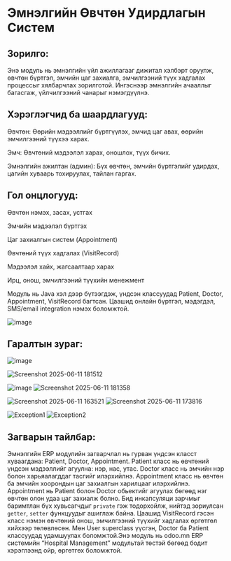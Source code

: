 # **Эмнэлгийн Өвчтөн Удирдлагын Систем**

## **Зорилго:**

Энэ модуль нь эмнэлгийн үйл ажиллагааг дижитал хэлбэрт оруулж, өвчтөн бүртгэл, эмчийн цаг захиалга, эмчилгээний түүх хадгалах процессыг хялбарчлах зорилготой. Ингэснээр эмнэлгийн ачааллыг багасгаж, үйлчилгээний чанарыг нэмэгдүүлнэ.

## **Хэрэглэгчид ба шаардлагууд:**

Өвчтөн: Өөрийн мэдээллийг бүртгүүлэх, эмчид цаг авах, өөрийн эмчилгээний түүхээ харах.

Эмч: Өвчтөний мэдээлэл харах, оношлох, түүх бичих.

Эмнэлгийн ажилтан (админ): Бүх өвчтөн, эмчийн бүртгэлийг удирдах, цагийн хуваарь тохируулах, тайлан гаргах.

## **Гол онцлогууд:**

Өвчтөн нэмэх, засах, устгах

Эмчийн мэдээлэл бүртгэх

Цаг захиалгын систем (Appointment)

Өвчтөний түүх хадгалах (VisitRecord)

Мэдээлэл хайх, жагсаалтаар харах

Ирц, онош, эмчилгээний түүхийн менежмент

Модуль нь Java хэл дээр бүтээгдэж, үндсэн классуудад Patient, Doctor, Appointment, VisitRecord багтсан. Цаашид онлайн бүртгэл, мэдэгдэл, SMS/email integration нэмэх боломжтой.

![image](https://github.com/user-attachments/assets/16d5f847-7dec-4632-8d8b-4235a595072c)


 
## **Гаралтын зураг:**

![image](https://github.com/user-attachments/assets/d46023dd-58bf-415d-b647-1e57dfde2f8b)


![Screenshot 2025-06-11 181512](https://github.com/user-attachments/assets/65e8d7e9-d913-485c-b315-356a26fc236a)


![image](https://github.com/user-attachments/assets/c399b80d-d354-4175-8c37-04b7ee2a33a2)
![Screenshot 2025-06-11 181358](https://github.com/user-attachments/assets/47fded04-a6cc-488e-b5d1-8fa1b3ddfdb7)


![Screenshot 2025-06-11 163521](https://github.com/user-attachments/assets/e9ab0f4a-7c49-4891-bba4-5af54f0cce10)
![Screenshot 2025-06-11 173816](https://github.com/user-attachments/assets/83492738-13ed-4a48-97c1-78f619234145)




![Exception1](https://github.com/user-attachments/assets/f4a7bd13-822d-4a9e-b687-bd45428f23b4)
![Exception2](https://github.com/user-attachments/assets/989e6856-fde7-4ab2-a22a-dceb3ee3ef7c)








## **Загварын тайлбар:**

Эмнэлгийн ERP модулийн загварчлал нь гурван үндсэн класст хуваагдана: Patient, Doctor, Appointment.
Patient класс нь өвчтөний үндсэн мэдээллийг агуулна: нэр, нас, утас. Doctor класс нь эмчийн нэр болон харьяалагддаг тасгийг илэрхийлнэ. Appointment класс нь өвчтөн ба эмчийн хоорондын цаг захиалгын харилцааг илэрхийлнэ. Appointment нь Patient болон Doctor обьектийг агуулах бөгөөд нэг өвчтөн олон удаа цаг захиалж болно.
Бид инкапсуляци зарчмыг баримтлан бүх хувьсагчдыг `private` гэж тодорхойлж, нийтэд зориулсан `getter`, `setter` функцуудыг ашиглаж байна. Цаашид VisitRecord гэсэн класс нэмэн өвчтөний онош, эмчилгээний түүхийг хадгалах өргөтгөл хийхээр төлөвлөсөн. Мөн User superclass үүсгэн, Doctor ба Patient классуудад удамшуулах боломжтой.Энэ модуль нь odoo.mn ERP системийн “Hospital Management” модультай төстэй бөгөөд бодит хэрэглээнд ойр, өргөтгөх боломжтой.




